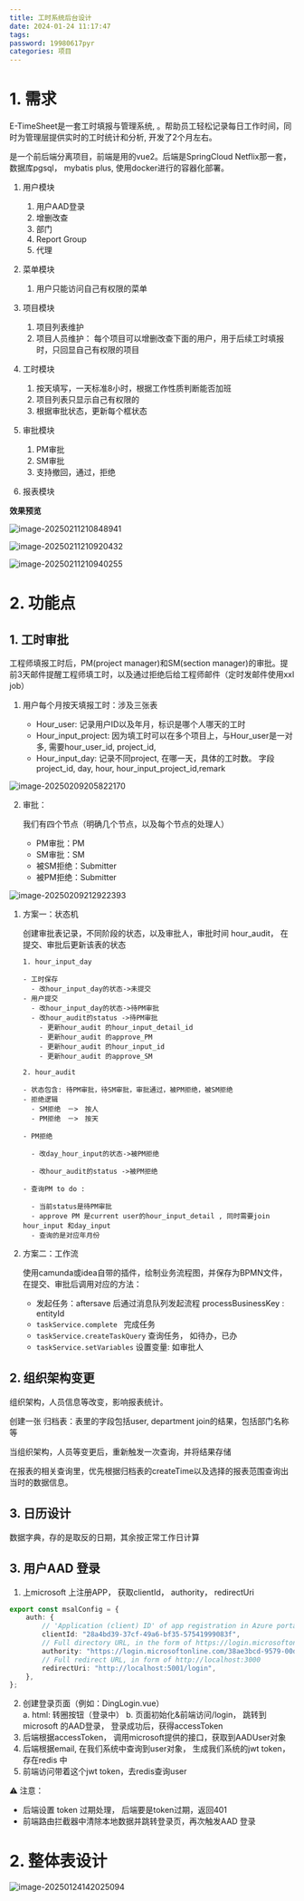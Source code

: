 ```yaml
---
title: 工时系统后台设计
date: 2024-01-24 11:17:47
tags:
password: 19980617pyr
categories: 项目
---
```


# 1. 需求 

E-TimeSheet是一套工时填报与管理系统, 。帮助员工轻松记录每日工作时间，同时为管理层提供实时的工时统计和分析, 开发了2个月左右。

是一个前后端分离项目，前端是用的vue2。后端是SpringCloud Netflix那一套， 数据库pgsql， mybatis plus, 使用docker进行的容器化部署。

1. 用户模块
   1. 用户AAD登录
   2. 增删改查
   3. 部门
   4. Report Group
   5. 代理 
2. 菜单模块
   1. 用户只能访问自己有权限的菜单
3. 项目模块
   1. 项⽬列表维护
   2. 项⽬⼈员维护： 每个项⽬可以增删改查下⾯的⽤户，⽤于后续⼯时填报时，只回显⾃⼰有权限的项⽬

1. 工时模块
   1. 按天填写，一天标准8小时，根据工作性质判断能否加班
   2. 项⽬列表只显示⾃⼰有权限的
   3. 根据审批状态，更新每个框状态
2. 审批模块
   1. PM审批
   2. SM审批
   3. 支持撤回，通过，拒绝
3. 报表模块

**效果预览**

![image-20250211210848941](https://panyuro.oss-cn-beijing.aliyuncs.com/image-20250211210848941.png)

![image-20250211210920432](https://panyuro.oss-cn-beijing.aliyuncs.com/image-20250211210920432.png)



![image-20250211210940255](https://panyuro.oss-cn-beijing.aliyuncs.com/image-20250211210940255.png)

# 2. 功能点

## 1. 工时审批

工程师填报工时后，PM(project manager)和SM(section manager)的审批。提前3天邮件提醒工程师填工时，以及通过拒绝后给工程师邮件（定时发邮件使用xxl job）

1. 用户每个月按天填报工时：涉及三张表

   - Hour_user: 记录用户ID以及年月，标识是哪个人哪天的工时
   - Hour_input_project: 因为填工时可以在多个项目上，与Hour_user是一对多, 需要hour_user_id, project_id, 
   - Hour_input_day: 记录不同project, 在哪一天，具体的工时数。 字段project_id, day, hour, hour_input_project_id,remark

   

![image-20250209205822170](https://panyuro.oss-cn-beijing.aliyuncs.com/image-20250209205822170.png)

2. 审批：

   我们有四个节点（明确几个节点，以及每个节点的处理人）

   - PM审批：PM
   - SM审批：SM
   - 被SM拒绝：Submitter
   - 被PM拒绝：Submitter

![image-20250209212922393](https://panyuro.oss-cn-beijing.aliyuncs.com/image-20250209212922393.png)

1. 方案一：状态机

   创建审批表记录，不同阶段的状态，以及审批人，审批时间 hour_audit， 在提交、审批后更新该表的状态

   ```
   1. hour_input_day
   
   - 工时保存
     - 改hour_input_day的状态->未提交
   - 用户提交
     - 改hour_input_day的状态->待PM审批
     - 改hour_audit的status ->待PM审批
       - 更新hour_audit 的hour_input_detail_id
       - 更新hour_audit 的approve_PM 
       - 更新hour_audit 的hour_input_id
       - 更新hour_audit 的approve_SM
   
   2. hour_audit
   
   - 状态包含: 待PM审批，待SM审批，审批通过，被PM拒绝，被SM拒绝
   - 拒绝逻辑
     - SM拒绝　－>　按人
     - PM拒绝　－>　按天
   
   - PM拒绝
   
     - 改day_hour_input的状态->被PM拒绝
   
     - 改hour_audit的status ->被PM拒绝
   
   - 查询PM to do : 
   
     - 当前status是待PM审批
     - approve PM 是current user的hour_input_detail , 同时需要join hour_input 和day_input
     - 查询的是对应年月份
   ```

   

2. 方案二：工作流

   使用camunda或idea自带的插件，绘制业务流程图，并保存为BPMN文件，在提交、审批后调用对应的方法：

   - 发起任务：aftersave 后通过消息队列发起流程 processBusinessKey : entityId
   - `taskService.complete ` 完成任务
   - `taskService.createTaskQuery` 查询任务， 如待办，已办
   - `taskService.setVariables` 设置变量: 如审批人

## 2.  组织架构变更

组织架构，人员信息等改变，影响报表统计。

创建一张 归档表：表里的字段包括user, department join的结果，包括部门名称等

当组织架构，人员等变更后，重新触发一次查询，并将结果存储

在报表的相关查询里，优先根据归档表的createTime以及选择的报表范围查询出当时的数据信息。

## 3. 日历设计

数据字典，存的是取反的日期，其余按正常工作日计算

## 3. 用户AAD 登录

1. 上microsoft 上注册APP， 获取clientId， authority， redirectUri

```typescript
export const msalConfig = {
    auth: {
        // 'Application (client) ID' of app registration in Azure portal - this value is a GUID
        clientId: "28a4bd39-37cf-49a6-bf35-57541999083f",
        // Full directory URL, in the form of https://login.microsoftonline.com/<tenant-id>
        authority: "https://login.microsoftonline.com/38ae3bcd-9579-00d4-adda-b42e1495d55a",
        // Full redirect URL, in form of http://localhost:3000
        redirectUri: "http://localhost:5001/login",
    },
};
```

2. 创建登录页面（例如：DingLogin.vue）  
      a. html: 转圈按钮（登录中）
      b. 页面初始化&前端访问/login， 跳转到microsoft 的AAD登录， 登录成功后，获得accessToken
3. 后端根据accessToken， 调用microsoft提供的接口，获取到AADUser对象
4. 后端根据email, 在我们系统中查询到user对象， 生成我们系统的jwt token， 存在redis 中
5. 前端访问带着这个jwt token，去redis查询user

⚠️ 注意：
- 后端设置 token 过期处理， 后端要是token过期，返回401
- 前端路由拦截器中清除本地数据并跳转登录页，再次触发AAD 登录
# 2. 整体表设计

![image-20250124142025094](https://panyuro.oss-cn-beijing.aliyuncs.com/image-20250124142025094.png)

